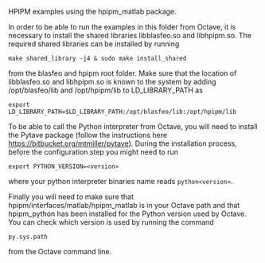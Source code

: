 HPIPM examples using the hpipm_matlab package.

In order to be able to run the examples in this folder from Octave, it is necessary to install the shared libraries libblasfeo.so and libhpipm.so.
The required shared libraries can be installed by running
```
make shared_library -j4 & sudo make install_shared
```
from the blasfeo and hpipm root folder.
Make sure that the location of libblasfeo.so and libhpipm.so is known to the system by adding /opt/blasfeo/lib and /opt/hpipm/lib to LD_LIBRARY_PATH as
```
export LD_LIBRARY_PATH=$LD_LIBRARY_PATH:/opt/blasfeo/lib:/opt/hpipm/lib
```
To be able to call the Python interpreter from Octave, you will need to install the Pytave package (follow the instructions here https://bitbucket.org/mtmiller/pytave).
During the installation process, before the configuration step you might need to run
```
export PYTHON_VERSION=<version>
```
where your python interpreter binaries name reads `python<version>`.

Finally you will need to make sure that hpipm/interfaces/matlab/hpipm_matlab is in your Octave path and that hpipm_python has been installed for the Python version used by Octave.
You can check which version is used by running the command
```
py.sys.path
```
from the Octave command line.



